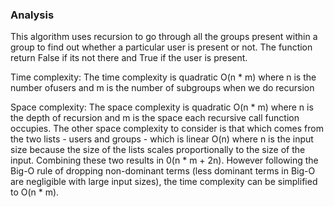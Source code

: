 ### Analysis

This algorithm uses recursion to go through all the groups present within a group to find out whether a particular user is present or not. The function return False if its not there and True if the user is present.

Time complexity: The time complexity is quadratic O(n * m) where n is the number ofusers and m is the number of subgroups when we do recursion

Space complexity: The space complexity is quadratic O(n * m) where n is the depth of recursion and m is the space each recursive call function occupies. The other space complexity to consider is that which comes from the two lists - users and groups - which is linear O(n) where n is the input size because the size of the lists scales proportionally to the size of the input. Combining these two results in 0(n * m + 2n). However following the Big-O rule of dropping non-dominant terms (less dominant terms in Big-O are negligible with large input sizes), the time complexity can be simplified to O(n * m).